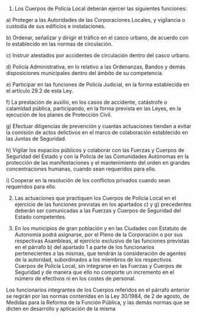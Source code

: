 1. Los Cuerpos de Policía Local deberán ejercer las siguientes funciones:

a) Proteger a las Autoridades de las Corporaciones Locales, y vigilancia o custodia de sus edificios e instalaciones.

b) Ordenar, señalizar y dirigir el tráfico en el casco urbano, de acuerdo con lo establecido en las normas de circulación.

c) Instruir atestados por accidentes de circulación dentro del casco urbano.

d) Policía Administrativa, en lo relativo a las Ordenanzas, Bandos y demás disposiciones municipales dentro del ámbito de su competencia.

e) Participar en las funciones de Policía Judicial, en la forma establecida en el artículo 29.2 de esta Ley.

f) La prestación de auxilio, en los casos de accidente, catástrofe o calamidad pública, participando, en la forma prevista en las Leyes, en la ejecución de los planes de Protección Civil.

g) Efectuar diligencias de prevención y cuantas actuaciones tiendan a evitar la comisión de actos delictivos en el marco de colaboración establecido en las Juntas de Seguridad.

h) Vigilar los espacios públicos y colaborar con las Fuerzas y Cuerpos de Seguridad del Estado y con la Policía de las Comunidades Autónomas en la protección de las manifestaciones y el mantenimiento del orden en grandes concentraciones humanas, cuando sean requeridos para ello.

i) Cooperar en la resolución de los conflictos privados cuando sean requeridos para ello.

2. Las actuaciones que practiquen los Cuerpos de Policía Local en el ejercicio de las funciones previstas en los apartados c) y g) precedentes deberán ser comunicadas a las Fuerzas y Cuerpos de Seguridad del Estado competentes.

3. En los municipios de gran población y en las Ciudades con Estatuto de Autonomía podrá asignarse, por el Pleno de la Corporación o por sus respectivas Asambleas, al ejercicio exclusivo de las funciones previstas en el párrafo b) del apartado 1 a parte de los funcionarios pertenecientes a las mismas, que tendrán la consideración de agentes de la autoridad, subordinados a los miembros de los respectivos Cuerpos de Policía Local, sin integrarse en las Fuerzas y Cuerpos de Seguridad y de manera que ello no comporte un incremento en el número de efectivos ni en los costes de personal.

Los funcionarios integrantes de los Cuerpos referidos en el párrafo anterior se regirán por las normas contenidas en la Ley 30/1984, de 2 de agosto, de Medidas para la Reforma de la Función Pública, y las demás normas que se dicten en desarrollo y aplicación de la misma